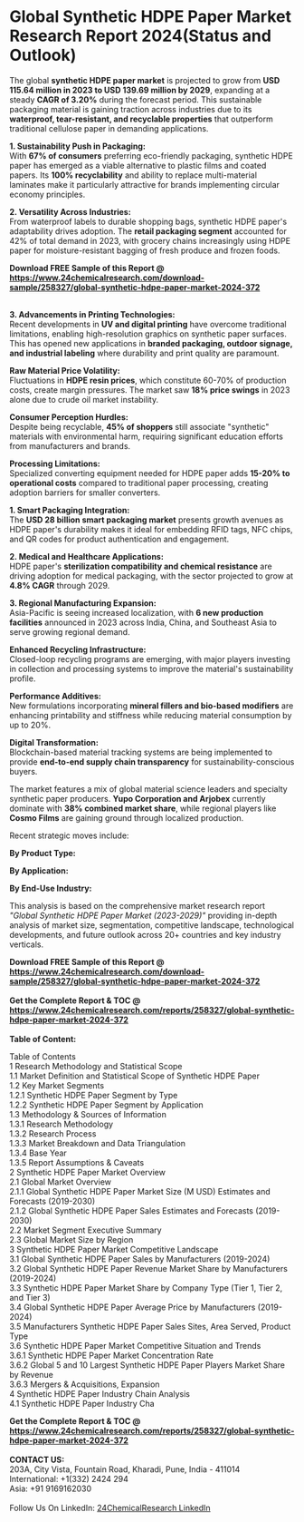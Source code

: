 <h1>Global Synthetic HDPE Paper Market Research Report 2024(Status and Outlook)</h1><p>The global <strong>synthetic HDPE paper market</strong> is projected to grow from <strong>USD 115.64 million in 2023 to USD 139.69 million by 2029</strong>, expanding at a steady <strong>CAGR of 3.20%</strong> during the forecast period. This sustainable packaging material is gaining traction across industries due to its <strong>waterproof, tear-resistant, and recyclable properties</strong> that outperform traditional cellulose paper in demanding applications.</p><p><strong>1. Sustainability Push in Packaging:</strong><br>
With <strong>67% of consumers</strong> preferring eco-friendly packaging, synthetic HDPE paper has emerged as a viable alternative to plastic films and coated papers. Its <strong>100% recyclability</strong> and ability to replace multi-material laminates make it particularly attractive for brands implementing circular economy principles.</p><p><strong>2. Versatility Across Industries:</strong><br>
From waterproof labels to durable shopping bags, synthetic HDPE paper's adaptability drives adoption. The <strong>retail packaging segment</strong> accounted for 42% of total demand in 2023, with grocery chains increasingly using HDPE paper for moisture-resistant bagging of fresh produce and frozen foods.</p><div><b>Download FREE Sample of this Report @ 
            <a href="https://www.24chemicalresearch.com/download-sample/258327/global-synthetic-hdpe-paper-market-2024-372">
            https://www.24chemicalresearch.com/download-sample/258327/global-synthetic-hdpe-paper-market-2024-372</a></b></div><br><p><strong>3. Advancements in Printing Technologies:</strong><br>
Recent developments in <strong>UV and digital printing</strong> have overcome traditional limitations, enabling high-resolution graphics on synthetic paper surfaces. This has opened new applications in <strong>branded packaging, outdoor signage, and industrial labeling</strong> where durability and print quality are paramount.</p><p><strong>Raw Material Price Volatility:</strong><br>
Fluctuations in <strong>HDPE resin prices</strong>, which constitute 60-70% of production costs, create margin pressures. The market saw <strong>18% price swings</strong> in 2023 alone due to crude oil market instability.</p><p><strong>Consumer Perception Hurdles:</strong><br>
Despite being recyclable, <strong>45% of shoppers</strong> still associate "synthetic" materials with environmental harm, requiring significant education efforts from manufacturers and brands.</p><p><strong>Processing Limitations:</strong><br>
Specialized converting equipment needed for HDPE paper adds <strong>15-20% to operational costs</strong> compared to traditional paper processing, creating adoption barriers for smaller converters.</p><p><strong>1. Smart Packaging Integration:</strong><br>
The <strong>USD 28 billion smart packaging market</strong> presents growth avenues as HDPE paper's durability makes it ideal for embedding RFID tags, NFC chips, and QR codes for product authentication and engagement.</p><p><strong>2. Medical and Healthcare Applications:</strong><br>
HDPE paper's <strong>sterilization compatibility and chemical resistance</strong> are driving adoption for medical packaging, with the sector projected to grow at <strong>4.8% CAGR</strong> through 2029.</p><p><strong>3. Regional Manufacturing Expansion:</strong><br>
Asia-Pacific is seeing increased localization, with <strong>6 new production facilities</strong> announced in 2023 across India, China, and Southeast Asia to serve growing regional demand.</p><p><strong>Enhanced Recycling Infrastructure:</strong><br>
Closed-loop recycling programs are emerging, with major players investing in collection and processing systems to improve the material's sustainability profile.</p><p><strong>Performance Additives:</strong><br>
New formulations incorporating <strong>mineral fillers and bio-based modifiers</strong> are enhancing printability and stiffness while reducing material consumption by up to 20%.</p><p><strong>Digital Transformation:</strong><br>
Blockchain-based material tracking systems are being implemented to provide <strong>end-to-end supply chain transparency</strong> for sustainability-conscious buyers.</p><p>The market features a mix of global material science leaders and specialty synthetic paper producers. <strong>Yupo Corporation and Arjobex</strong> currently dominate with <strong>38% combined market share</strong>, while regional players like <strong>Cosmo Films</strong> are gaining ground through localized production.</p><p>Recent strategic moves include:</p><p><strong>By Product Type:</strong></p><p><strong>By Application:</strong></p><p><strong>By End-Use Industry:</strong></p><p>This analysis is based on the comprehensive market research report <em>"Global Synthetic HDPE Paper Market (2023-2029)"</em> providing in-depth analysis of market size, segmentation, competitive landscape, technological developments, and future outlook across 20+ countries and key industry verticals.</p><div><b>Download FREE Sample of this Report @ 
            <a href="https://www.24chemicalresearch.com/download-sample/258327/global-synthetic-hdpe-paper-market-2024-372">
            https://www.24chemicalresearch.com/download-sample/258327/global-synthetic-hdpe-paper-market-2024-372</a></b></div><br><div><b>Get the Complete Report & TOC @ 
            <a href="https://www.24chemicalresearch.com/reports/258327/global-synthetic-hdpe-paper-market-2024-372">
            https://www.24chemicalresearch.com/reports/258327/global-synthetic-hdpe-paper-market-2024-372</a></b></div><br>
            <b>Table of Content:</b><p>Table of Contents<br />
1 Research Methodology and Statistical Scope<br />
1.1 Market Definition and Statistical Scope of Synthetic HDPE Paper<br />
1.2 Key Market Segments<br />
1.2.1 Synthetic HDPE Paper Segment by Type<br />
1.2.2 Synthetic HDPE Paper Segment by Application<br />
1.3 Methodology & Sources of Information<br />
1.3.1 Research Methodology<br />
1.3.2 Research Process<br />
1.3.3 Market Breakdown and Data Triangulation<br />
1.3.4 Base Year<br />
1.3.5 Report Assumptions & Caveats<br />
2 Synthetic HDPE Paper Market Overview<br />
2.1 Global Market Overview<br />
2.1.1 Global Synthetic HDPE Paper Market Size (M USD) Estimates and Forecasts (2019-2030)<br />
2.1.2 Global Synthetic HDPE Paper Sales Estimates and Forecasts (2019-2030)<br />
2.2 Market Segment Executive Summary<br />
2.3 Global Market Size by Region<br />
3 Synthetic HDPE Paper Market Competitive Landscape<br />
3.1 Global Synthetic HDPE Paper Sales by Manufacturers (2019-2024)<br />
3.2 Global Synthetic HDPE Paper Revenue Market Share by Manufacturers (2019-2024)<br />
3.3 Synthetic HDPE Paper Market Share by Company Type (Tier 1, Tier 2, and Tier 3)<br />
3.4 Global Synthetic HDPE Paper Average Price by Manufacturers (2019-2024)<br />
3.5 Manufacturers Synthetic HDPE Paper Sales Sites, Area Served, Product Type<br />
3.6 Synthetic HDPE Paper Market Competitive Situation and Trends<br />
3.6.1 Synthetic HDPE Paper Market Concentration Rate<br />
3.6.2 Global 5 and 10 Largest Synthetic HDPE Paper Players Market Share by Revenue<br />
3.6.3 Mergers & Acquisitions, Expansion<br />
4 Synthetic HDPE Paper Industry Chain Analysis<br />
4.1 Synthetic HDPE Paper Industry Cha</p><div><b>Get the Complete Report & TOC @ 
            <a href="https://www.24chemicalresearch.com/reports/258327/global-synthetic-hdpe-paper-market-2024-372">
            https://www.24chemicalresearch.com/reports/258327/global-synthetic-hdpe-paper-market-2024-372</a></b></div><br><b>CONTACT US:</b><br>
            203A, City Vista, Fountain Road, Kharadi, Pune, India - 411014<br>
            International: +1(332) 2424 294<br>
            Asia: +91 9169162030 <br><br>
            Follow Us On LinkedIn: <a href="https://www.linkedin.com/company/24chemicalresearch/">24ChemicalResearch LinkedIn</a>
